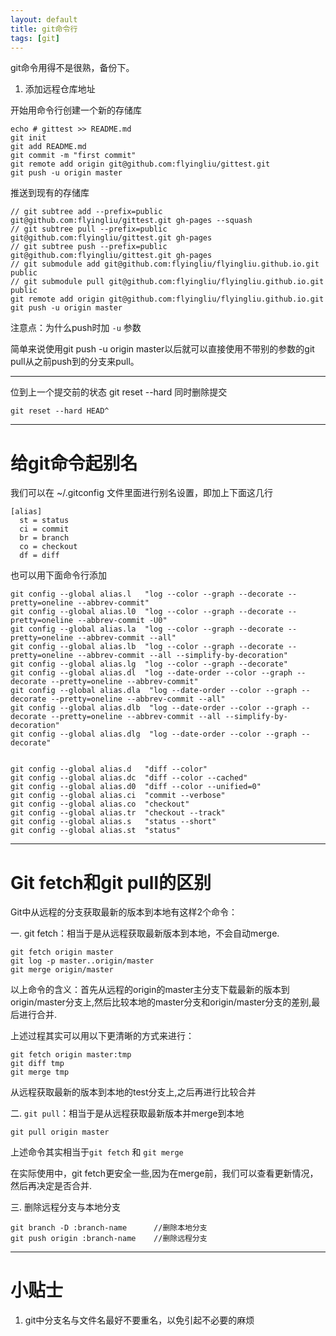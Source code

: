 ```yaml
---
layout: default
title: git命令行
tags: [git]
---
```



git命令用得不是很熟，备份下。

1. 添加远程仓库地址

开始用命令行创建一个新的存储库


    echo # gittest >> README.md
    git init
    git add README.md
    git commit -m "first commit"
    git remote add origin git@github.com:flyingliu/gittest.git
    git push -u origin master


推送到现有的存储库

    // git subtree add --prefix=public git@github.com:flyingliu/gittest.git gh-pages --squash
    // git subtree pull --prefix=public git@github.com:flyingliu/gittest.git gh-pages
    // git subtree push --prefix=public git@github.com:flyingliu/gittest.git gh-pages
    // git submodule add git@github.com:flyingliu/flyingliu.github.io.git public
    // git submodule pull git@github.com:flyingliu/flyingliu.github.io.git public
    git remote add origin git@github.com:flyingliu/flyingliu.github.io.git
    git push -u origin master

注意点：为什么push时加 `-u` 参数

简单来说使用git push -u origin master以后就可以直接使用不带别的参数的git pull从之前push到的分支来pull。

-----

位到上一个提交前的状态 git reset --hard 同时删除提交

    git reset --hard HEAD^


----

# 给git命令起别名

我们可以在 ~/.gitconfig 文件里面进行别名设置，即加上下面这几行

    [alias]
      st = status
      ci = commit
      br = branch
      co = checkout
      df = diff

也可以用下面命令行添加

    git config --global alias.l   "log --color --graph --decorate --pretty=oneline --abbrev-commit"
    git config --global alias.l0  "log --color --graph --decorate --pretty=oneline --abbrev-commit -U0"
    git config --global alias.la  "log --color --graph --decorate --pretty=oneline --abbrev-commit --all"
    git config --global alias.lb  "log --color --graph --decorate --pretty=oneline --abbrev-commit --all --simplify-by-decoration"
    git config --global alias.lg  "log --color --graph --decorate"
    git config --global alias.dl  "log --date-order --color --graph --decorate --pretty=oneline --abbrev-commit"
    git config --global alias.dla  "log --date-order --color --graph --decorate --pretty=oneline --abbrev-commit --all"
    git config --global alias.dlb  "log --date-order --color --graph --decorate --pretty=oneline --abbrev-commit --all --simplify-by-decoration"
    git config --global alias.dlg  "log --date-order --color --graph --decorate"


    git config --global alias.d   "diff --color"
    git config --global alias.dc  "diff --color --cached"
    git config --global alias.d0  "diff --color --unified=0"
    git config --global alias.ci  "commit --verbose"
    git config --global alias.co  "checkout"
    git config --global alias.tr  "checkout --track"
    git config --global alias.s   "status --short"
    git config --global alias.st  "status"

-----

# Git fetch和git pull的区别

Git中从远程的分支获取最新的版本到本地有这样2个命令：

一. git fetch：相当于是从远程获取最新版本到本地，不会自动merge.


    git fetch origin master
    git log -p master..origin/master
    git merge origin/master

以上命令的含义：首先从远程的origin的master主分支下载最新的版本到origin/master分支上,然后比较本地的master分支和origin/master分支的差别,最后进行合并.

上述过程其实可以用以下更清晰的方式来进行：

    git fetch origin master:tmp
    git diff tmp
    git merge tmp

从远程获取最新的版本到本地的test分支上,之后再进行比较合并

二. `git pull`：相当于是从远程获取最新版本并merge到本地


    git pull origin master

上述命令其实相当于`git fetch` 和 `git merge`

在实际使用中，git fetch更安全一些,因为在merge前，我们可以查看更新情况，然后再决定是否合并.

三. 删除远程分支与本地分支

    git branch -D :branch-name      //删除本地分支   
    git push origin :branch-name    //删除远程分支

------

# 小贴士
1. git中分支名与文件名最好不要重名，以免引起不必要的麻烦

